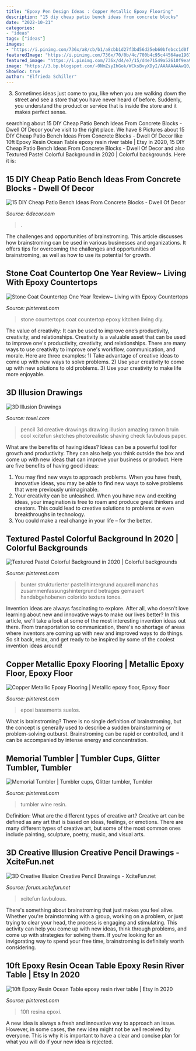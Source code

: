 ```yaml
---
title: "Epoxy Pen Design Ideas : Copper Metallic Epoxy Flooring"
description: "15 diy cheap patio bench ideas from concrete blocks"
date: "2022-10-21"
categories:
- "ideas"
tags: ["ideas"]
images:
- "https://i.pinimg.com/736x/a8/cb/b1/a8cbb1d27f3bd56d25eb60bfebcc1d0f.jpg"
featuredImage: "https://i.pinimg.com/736x/70/0b/4c/700b4c95c44564ae1967d7853aae583f.jpg"
featured_image: "https://i.pinimg.com/736x/d4/e7/15/d4e71549a52610f9ea9d18cbb4f0c07e.jpg"
image: "https://3.bp.blogspot.com/-0NmZsyIhGok/WCksBvyXDyI/AAAAAAAAwQ0/TU1gRoHpOBMNau7CqxkA4J2LQ9ZQ8UgrgCLcB/s1600/5.jpg"
ShowToc: true
author: "Elfrieda Schiller"
---
```



3. Sometimes ideas just come to you, like when you are walking down the street and see a store that you have never heard of before. Suddenly, you understand the product or service that is inside the store and it makes perfect sense.

	

		
searching about 15 DIY Cheap Patio Bench Ideas From Concrete Blocks - Dwell Of Decor you've visit to the right place. We have 8 Pictures about 15 DIY Cheap Patio Bench Ideas From Concrete Blocks - Dwell Of Decor like 10ft Epoxy Resin Ocean Table epoxy resin river table | Etsy in 2020, 15 DIY Cheap Patio Bench Ideas From Concrete Blocks - Dwell Of Decor and also Textured Pastel Colorful Background in 2020 | Colorful backgrounds. Here it is:
		
    
## 15 DIY Cheap Patio Bench Ideas From Concrete Blocks - Dwell Of Decor

<img loading=lazy src="https://3.bp.blogspot.com/-0NmZsyIhGok/WCksBvyXDyI/AAAAAAAAwQ0/TU1gRoHpOBMNau7CqxkA4J2LQ9ZQ8UgrgCLcB/s1600/5.jpg" onerror="this.onerror=null;this.src='https://tse3.mm.bing.net/th?id=OIP.Qb2FuF5fWj9sViF99ErkhwHaNK&amp;pid=15.1';" alt="15 DIY Cheap Patio Bench Ideas From Concrete Blocks - Dwell Of Decor">

_Source: 6decor.com_

>. 

	

The challenges and opportunities of brainstroming.
This article discusses how brainstroming can be used in various businesses and organizations. It offers tips for overcoming the challenges and opportunities of brainstroming, as well as how to use its potential for growth.

    
## Stone Coat Countertop One Year Review~ Living With Epoxy Countertops

<img loading=lazy src="https://i.pinimg.com/736x/4c/ad/b8/4cadb82d57359e09e2353db19bd4ebe2.jpg" onerror="this.onerror=null;this.src='https://tse1.mm.bing.net/th?id=OIP.WGSjJu98_HwQAI8yB43DXgHaLG&amp;pid=15.1';" alt="Stone Coat Countertop One Year Review~ Living with Epoxy Countertops">

_Source: pinterest.com_

>stone countertops coat countertop epoxy kitchen living diy. 

	

The value of creativity: It can be used to improve one’s productivity, creativity, and relationships.
Creativity is a valuable asset that can be used to improve one's productivity, creativity, and relationships. There are many ways to use creativity to improve one's workflow, communication, and morale. Here are three examples: 1) Take advantage of creative ideas to come up with new ways to solve problems. 2) Use your creativity to come up with new solutions to old problems. 3) Use your creativity to make life more enjoyable.

    
## 3D Illusion Drawings

<img loading=lazy src="http://www.toxel.com/wp-content/uploads/2013/01/3diart20.jpg" onerror="this.onerror=null;this.src='https://tse2.mm.bing.net/th?id=OIP.R3gIYUdJ4MOB1f-wjLeHsAHaJ4&amp;pid=15.1';" alt="3D Illusion Drawings">

_Source: toxel.com_

>pencil 3d creative drawings drawing illusion amazing ramon bruin cool xcitefun sketches photorealistic shaving check favbulous paper. 

	

What are the benefits of having ideas?
Ideas can be a powerful tool for growth and productivity. They can also help you think outside the box and come up with new ideas that can improve your business or product. Here are five benefits of having good ideas: 
1. You may find new ways to approach problems. When you have fresh, innovative ideas, you may be able to find new ways to solve problems that were previously unimaginable. 
2. Your creativity can be unleashed. When you have new and exciting ideas, your imagination is free to roam and produce great thinkers and creators. This could lead to creative solutions to problems or even breakthroughs in technology. 
3. You could make a real change in your life – for the better.

    
## Textured Pastel Colorful Background In 2020 | Colorful Backgrounds

<img loading=lazy src="https://i.pinimg.com/736x/d9/5f/df/d95fdfe45b7f829dd57000eec65e4d3f.jpg" onerror="this.onerror=null;this.src='https://tse3.mm.bing.net/th?id=OIP.ndmQ4NyXtq6bPRR2VbZC4gHaKu&amp;pid=15.1';" alt="Textured Pastel Colorful Background in 2020 | Colorful backgrounds">

_Source: pinterest.com_

>bunter strukturierter pastellhintergrund aquarell manchas zusammenfassungshintergrund betrages gemasert handabgehobenen colorido textura tonos. 

	

Invention ideas are always fascinating to explore. After all, who doesn't love learning about new and innovative ways to make our lives better? In this article, we'll take a look at some of the most interesting invention ideas out there. From transportation to communication, there's no shortage of areas where inventors are coming up with new and improved ways to do things. So sit back, relax, and get ready to be inspired by some of the coolest invention ideas around!

    
## Copper Metallic Epoxy Flooring | Metallic Epoxy Floor, Epoxy Floor

<img loading=lazy src="https://i.pinimg.com/736x/a8/cb/b1/a8cbb1d27f3bd56d25eb60bfebcc1d0f.jpg" onerror="this.onerror=null;this.src='https://tse1.mm.bing.net/th?id=OIP.WnT09ScUiElg9y0xewTGqwHaFj&amp;pid=15.1';" alt="Copper Metallic Epoxy Flooring | Metallic epoxy floor, Epoxy floor">

_Source: pinterest.com_

>epoxi basements suelos. 

	

What is brainstroming?
There is no single definition of brainstroming, but the concept is generally used to describe a sudden brainstorming or problem-solving outburst. Brainstroming can be rapid or controlled, and it can be accompanied by intense energy and concentration.

    
## Memorial Tumbler | Tumbler Cups, Glitter Tumbler, Tumbler

<img loading=lazy src="https://i.pinimg.com/736x/d4/e7/15/d4e71549a52610f9ea9d18cbb4f0c07e.jpg" onerror="this.onerror=null;this.src='https://tse1.mm.bing.net/th?id=OIP.yk8Yfvt3vYTuoIWv9-SQYQHaJ3&amp;pid=15.1';" alt="Memorial Tumbler | Tumbler cups, Glitter tumbler, Tumbler">

_Source: pinterest.com_

>tumbler wine resin. 

	

Definition: What are the different types of creative art?
Creative art can be defined as any art that is based on ideas, feelings, or emotions. There are many different types of creative art, but some of the most common ones include painting, sculpture, poetry, music, and visual arts.

    
## 3D Creative Illusion Creative Pencil Drawings - XciteFun.net

<img loading=lazy src="https://img.xcitefun.net/users/2012/12/311536,xcitefun-3d-creative-illusion-creative-pencil-dra.jpg" onerror="this.onerror=null;this.src='https://tse1.mm.bing.net/th?id=OIP.ea5dOI_ohoU83y8l4SzUHgAAAA&amp;pid=15.1';" alt="3D Creative Illusion Creative Pencil Drawings - XciteFun.net">

_Source: forum.xcitefun.net_

>xcitefun favbulous. 

	

There's something about brainstroming that just makes you feel alive. Whether you're brainstorming with a group, working on a problem, or just trying to clear your head, the process is engaging and stimulating. This activity can help you come up with new ideas, think through problems, and come up with strategies for solving them. If you're looking for an invigorating way to spend your free time, brainstroming is definitely worth considering.

    
## 10ft Epoxy Resin Ocean Table Epoxy Resin River Table | Etsy In 2020

<img loading=lazy src="https://i.pinimg.com/736x/70/0b/4c/700b4c95c44564ae1967d7853aae583f.jpg" onerror="this.onerror=null;this.src='https://tse4.mm.bing.net/th?id=OIP.PfNu-lXgaQDvqcWb08m7tQHaJ3&amp;pid=15.1';" alt="10ft Epoxy Resin Ocean Table epoxy resin river table | Etsy in 2020">

_Source: pinterest.com_

>10ft resina epoxi. 

	

A new idea is always a fresh and innovative way to approach an issue. However, in some cases, the new idea might not be well received by everyone. This is why it is important to have a clear and concise plan for what you will do if your new idea is rejected.

